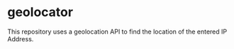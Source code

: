 # geolocator
This repository uses a geolocation API to find the location of the entered IP Address.
